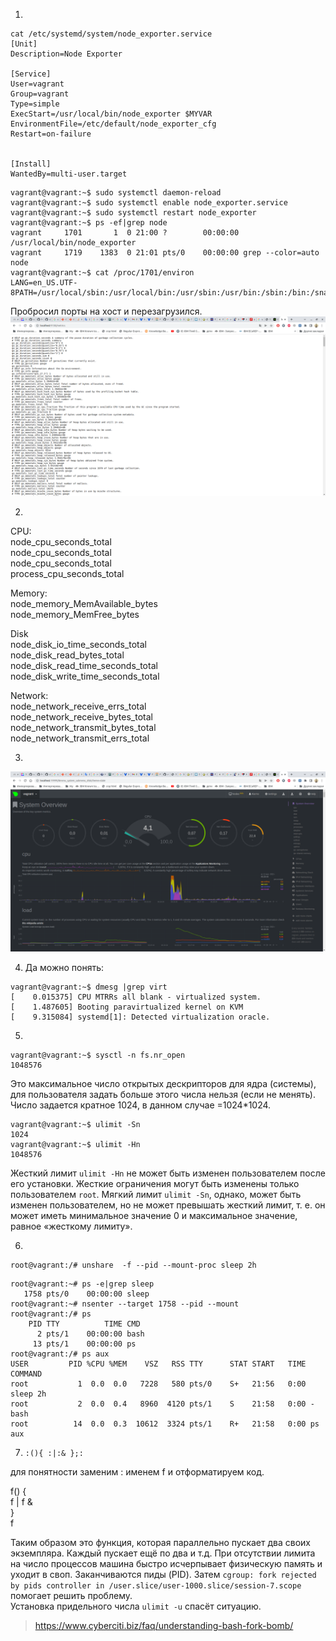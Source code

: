 1. 
```
cat /etc/systemd/system/node_exporter.service
[Unit]
Description=Node Exporter

[Service]
User=vagrant
Group=vagrant
Type=simple
ExecStart=/usr/local/bin/node_exporter $MYVAR
EnvironmentFile=/etc/default/node_exporter_cfg
Restart=on-failure


[Install]
WantedBy=multi-user.target
```
```
vagrant@vagrant:~$ sudo systemctl daemon-reload
vagrant@vagrant:~$ sudo systemctl enable node_exporter.service
vagrant@vagrant:~$ sudo systemctl restart node_exporter 
vagrant@vagrant:~$ ps -ef|grep node
vagrant     1701       1  0 21:00 ?        00:00:00 /usr/local/bin/node_exporter
vagrant     1719    1383  0 21:01 pts/0    00:00:00 grep --color=auto node
vagrant@vagrant:~$ cat /proc/1701/environ 
LANG=en_US.UTF-8PATH=/usr/local/sbin:/usr/local/bin:/usr/sbin:/usr/bin:/sbin:/bin:/snap/binHOME=/home/vagrantLOGNAME=vagrantUSER=vagrantSHELL=/bin/bashINVOCATION_ID=2fa690aafdea47e297c4f0fa4ed5c57bJOURNAL_STREAM=9:32539MYVAR=some_val
```
Пробросил порты на хост и перезагрузился.
![img_1.png](img_1.png)

2.  
CPU:   
    node_cpu_seconds_total  
    node_cpu_seconds_total  
    node_cpu_seconds_total  
    process_cpu_seconds_total   

Memory:  
    node_memory_MemAvailable_bytes   
    node_memory_MemFree_bytes  
    
Disk  
    node_disk_io_time_seconds_total  
    node_disk_read_bytes_total  
    node_disk_read_time_seconds_total  
    node_disk_write_time_seconds_total  
    
Network:  
    node_network_receive_errs_total   
    node_network_receive_bytes_total   
    node_network_transmit_bytes_total  
    node_network_transmit_errs_total    

3.

![img_2.png](img_2.png)  

4. Да можно понять:
```
vagrant@vagrant:~$ dmesg |grep virt
[    0.015375] CPU MTRRs all blank - virtualized system.
[    1.487605] Booting paravirtualized kernel on KVM
[    9.315084] systemd[1]: Detected virtualization oracle.

```

5. 
```
vagrant@vagrant:~$ sysctl -n fs.nr_open
1048576
```
Это максимальное число открытых дескрипторов для ядра (системы), для пользователя задать больше этого числа нельзя (если не менять). 
Число задается кратное 1024, в данном случае =1024*1024.  
```commandline
vagrant@vagrant:~$ ulimit -Sn 
1024
vagrant@vagrant:~$ ulimit -Hn
1048576
```
Жесткий лимит `ulimit -Hn` не может быть изменен пользователем после его установки. Жесткие ограничения могут быть изменены только пользователем `root`. Мягкий лимит `ulimit -Sn`, однако, может быть изменен пользователем, но не может превышать жесткий лимит, т. е. он может иметь минимальное значение 0 и максимальное значение, равное «жесткому лимиту».  

6. 
```
root@vagrant:/# unshare  -f --pid --mount-proc sleep 2h
```
```commandline
root@vagrant:~# ps -e|grep sleep
   1758 pts/0    00:00:00 sleep
root@vagrant:~# nsenter --target 1758 --pid --mount
root@vagrant:/# ps
    PID TTY          TIME CMD
      2 pts/1    00:00:00 bash
     13 pts/1    00:00:00 ps
root@vagrant:/# ps aux
USER         PID %CPU %MEM    VSZ   RSS TTY      STAT START   TIME COMMAND
root           1  0.0  0.0   7228   580 pts/0    S+   21:56   0:00 sleep 2h
root           2  0.0  0.4   8960  4120 pts/1    S    21:58   0:00 -bash
root          14  0.0  0.3  10612  3324 pts/1    R+   21:58   0:00 ps aux
```  
7. `:(){ :|:& };:`

для понятности заменим : именем f и отформатируем код.

f() {  
  f | f &  
}  
f  

Таким образом это функция, которая параллельно пускает два своих экземпляра. Каждый пускает ещё по два и т.д. 
При отсутствии лимита на число процессов машина быстро исчерпывает физическую память и уходит в своп. Заканчиваются пиды (PID).
  Затем `cgroup: fork rejected by pids controller in /user.slice/user-1000.slice/session-7.scope` помогает решить проблему.  
Установка придельного числа `ulimit -u` спасёт ситуацию.  
>https://www.cyberciti.biz/faq/understanding-bash-fork-bomb/